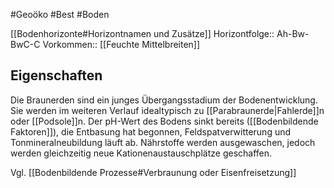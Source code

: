 #Geoöko #Best #Boden 

[[Bodenhorizonte#Horizontnamen und Zusätze]]
Horizontfolge:: Ah-Bw-BwC-C
Vorkommen:: [[Feuchte Mittelbreiten]]

## Eigenschaften

Die Braunerden sind ein junges Übergangsstadium der Bodenentwicklung. Sie werden im weiteren Verlauf idealtypisch zu [[Parabraunerde|Fahlerde]]n oder [[Podsole]]n. Der pH-Wert des Bodens sinkt bereits ([[Bodenbildende Faktoren]]), die Entbasung hat begonnen, Feldspatverwitterung und Tonmineralneubildung läuft ab. Nährstoffe werden ausgewaschen, jedoch werden gleichzeitig neue Kationenaustauschplätze geschaffen.

Vgl. [[Bodenbildende Prozesse#Verbraunung oder Eisenfreisetzung]]